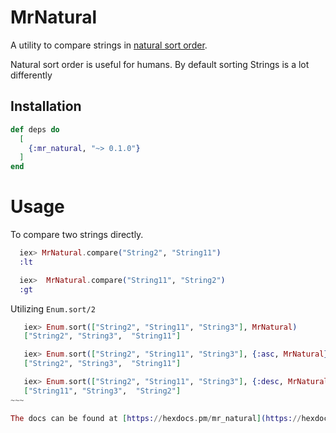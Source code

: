 # MrNatural

A utility to compare strings in [natural sort order](https://en.wikipedia.org/wiki/Natural_sort_order).

Natural sort order is useful for humans. By default sorting Strings is a lot differently

## Installation

```elixir
def deps do
  [
    {:mr_natural, "~> 0.1.0"}
  ]
end
```

# Usage

To compare two strings directly.

```elixir
  iex> MrNatural.compare("String2", "String11")
  :lt

  iex>  MrNatural.compare("String11", "String2")
  :gt
```

Utilizing `Enum.sort/2`

```elixir
   iex> Enum.sort(["String2", "String11", "String3"], MrNatural)
   ["String2", "String3",  "String11"]

   iex> Enum.sort(["String2", "String11", "String3"], {:asc, MrNatural})
   ["String2", "String3",  "String11"]

   iex> Enum.sort(["String2", "String11", "String3"], {:desc, MrNatural})
   ["String11", "String3",  "String2"]
~~~

The docs can be found at [https://hexdocs.pm/mr_natural](https://hexdocs.pm/mr_natural).

